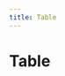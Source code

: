 ```yaml
---
title: Table
---
```


# Table

<CategoryDesc category="Table" />

<br />

<ComponentPreviewGroup
  category="Table"
  :components="[
    { name: 'Base', title: '基本用法' },
  ]"
/>
